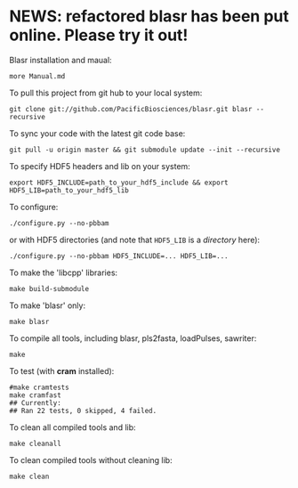# NEWS: refactored blasr has been put online. Please try it out!

Blasr installation and maual: 

    more Manual.md

To pull this project from git hub to your local system:

    git clone git://github.com/PacificBiosciences/blasr.git blasr --recursive

To sync your code with the latest git code base:

    git pull -u origin master && git submodule update --init --recursive 

To specify HDF5 headers and lib on your system:

    export HDF5_INCLUDE=path_to_your_hdf5_include && export HDF5_LIB=path_to_your_hdf5_lib

To configure:

    ./configure.py --no-pbbam

or with HDF5 directories (and note that `HDF5_LIB` is a *directory* here):

    ./configure.py --no-pbbam HDF5_INCLUDE=... HDF5_LIB=...

To make the 'libcpp' libraries:

    make build-submodule

To make 'blasr' only:

    make blasr

To compile all tools, including blasr, pls2fasta, loadPulses, sawriter:

    make

To test (with **cram** installed):

    #make cramtests
    make cramfast
    ## Currently:
    ## Ran 22 tests, 0 skipped, 4 failed.

To clean all compiled tools and lib:

    make cleanall

To clean compiled tools without cleaning lib:

    make clean
